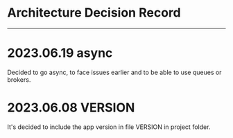 # Architecture Decision Record

---

# 2023.06.19 async

Decided to go async, to face issues earlier and to be able to use queues or brokers.

# 2023.06.08 VERSION

It's decided to include the app version in file VERSION in project folder.
